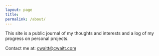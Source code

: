 ```yaml
---
layout: page
title: 
permalink: /about/
---
```


This site is a public journal of my thoughts and interests and a log of my progress on personal projects.

Contact me at:
[cwaitt@cwaitt.com](mailto:cwaitt@cwaitt.com)
